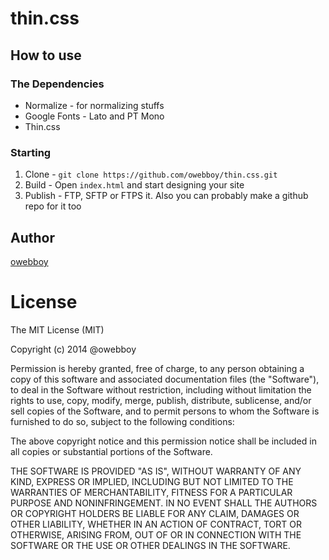 # thin.css

## How to use

### The Dependencies
- Normalize - for normalizing stuffs
- Google Fonts - Lato and PT Mono
- Thin.css

### Starting
1. Clone - `git clone https://github.com/owebboy/thin.css.git`
2. Build - Open `index.html` and start designing your site
3. Publish - FTP, SFTP or FTPS it. Also you can probably make a github repo for it too


## Author
[owebboy](https://owebboy.com "Oliver Pope")


# License

The MIT License (MIT)

Copyright (c) 2014 @owebboy

Permission is hereby granted, free of charge, to any person obtaining a copy
of this software and associated documentation files (the "Software"), to deal
in the Software without restriction, including without limitation the rights
to use, copy, modify, merge, publish, distribute, sublicense, and/or sell
copies of the Software, and to permit persons to whom the Software is
furnished to do so, subject to the following conditions:

The above copyright notice and this permission notice shall be included in
all copies or substantial portions of the Software.

THE SOFTWARE IS PROVIDED "AS IS", WITHOUT WARRANTY OF ANY KIND, EXPRESS OR
IMPLIED, INCLUDING BUT NOT LIMITED TO THE WARRANTIES OF MERCHANTABILITY,
FITNESS FOR A PARTICULAR PURPOSE AND NONINFRINGEMENT. IN NO EVENT SHALL THE
AUTHORS OR COPYRIGHT HOLDERS BE LIABLE FOR ANY CLAIM, DAMAGES OR OTHER
LIABILITY, WHETHER IN AN ACTION OF CONTRACT, TORT OR OTHERWISE, ARISING FROM,
OUT OF OR IN CONNECTION WITH THE SOFTWARE OR THE USE OR OTHER DEALINGS IN
THE SOFTWARE.